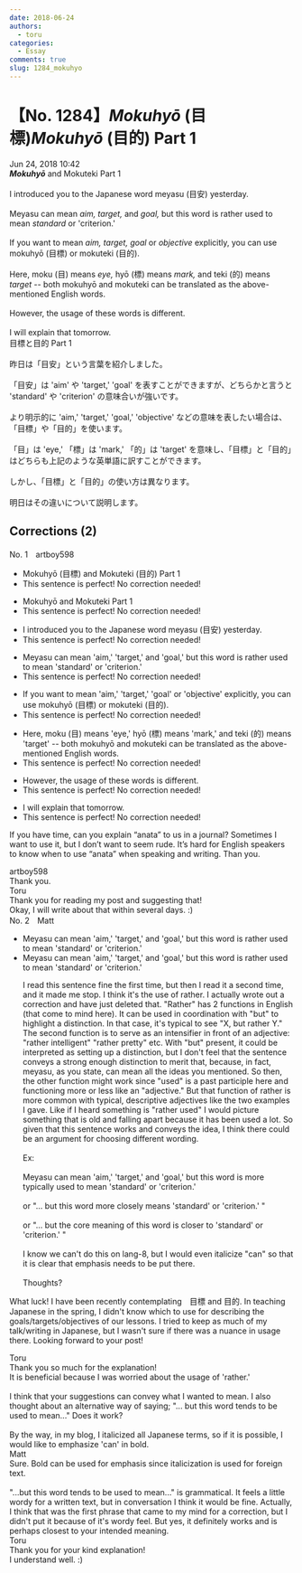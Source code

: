 ```yaml
---
date: 2018-06-24
authors:
  - toru
categories:
  - Essay
comments: true
slug: 1284_mokuhyo
---
```


# 【No. 1284】<strong><em>Mokuhyō</strong></em> (目標)<strong><em>Mokuhyō</strong></em> (目的) Part 1
<div class="date">Jun 24, 2018 10:42</div>
<div id="post"><div id="body_show_ori">
<strong><em>Mokuhyō</strong></em> and Mokuteki Part 1<br/><br/>I introduced you to the Japanese word meyasu (目安) yesterday.<br/><br/>Meyasu can mean <em>aim,</em> <em>target,</em> and <em>goal,</em> but this word is rather used to mean <em>standard</em> or 'criterion.'<br/><br/>If you want to mean <em>aim,</em> <em>target,</em> <em>goal</em> or <em>objective</em> explicitly, you can use mokuhyō (目標) or mokuteki (目的).<br/><br/>Here, moku (目) means <em>eye,</em> hyō (標) means <em>mark,</em> and teki (的) means <em>target</em> -- both mokuhyō and mokuteki can be translated as the above-mentioned English words.<br/><br/>However, the usage of these words is different.<br/><br/>I will explain that tomorrow.
</div></div>

<!-- more -->

<div id="post_ja"><div id="body_show_mo">
目標と目的 Part 1<br/><br/>昨日は「目安」という言葉を紹介しました。<br/><br/>「目安」は 'aim' や 'target,' 'goal' を表すことができますが、どちらかと言うと 'standard' や 'criterion' の意味合いが強いです。<br/><br/>より明示的に 'aim,' 'target,' 'goal,' 'objective' などの意味を表したい場合は、「目標」や「目的」を使います。<br/><br/>「目」は 'eye,' 「標」は 'mark,' 「的」は 'target' を意味し、「目標」と「目的」はどちらも上記のような英単語に訳すことができます。<br/><br/>しかし、「目標」と「目的」の使い方は異なります。<br/><br/>明日はその違いについて説明します。
</div></div>

## Corrections (2)
<div id="block"><div class="first_name"> No. 1　<span class="just_name">artboy598</span></div><div id="block2">
<ul class="correction_field">
<li class="incorrect">Mokuhyō (目標) and Mokuteki (目的) Part 1</li>
<li class="corrected perfect">This sentence is perfect! No correction needed!</li>
</ul>
<ul class="correction_field">
<li class="incorrect">Mokuhyō and Mokuteki Part 1</li>
<li class="corrected perfect">This sentence is perfect! No correction needed!</li>
</ul>
<ul class="correction_field">
<li class="incorrect">I introduced you to the Japanese word meyasu (目安) yesterday.</li>
<li class="corrected perfect">This sentence is perfect! No correction needed!</li>
</ul>
<ul class="correction_field">
<li class="incorrect">Meyasu can mean 'aim,' 'target,' and 'goal,' but this word is rather used to mean 'standard' or 'criterion.'</li>
<li class="corrected perfect">This sentence is perfect! No correction needed!</li>
</ul>
<ul class="correction_field">
<li class="incorrect">If you want to mean 'aim,' 'target,' 'goal' or 'objective' explicitly, you can use mokuhyō (目標) or mokuteki (目的).</li>
<li class="corrected perfect">This sentence is perfect! No correction needed!</li>
</ul>
<ul class="correction_field">
<li class="incorrect">Here, moku (目) means 'eye,' hyō (標) means 'mark,' and teki (的) means 'target' -- both mokuhyō and mokuteki can be translated as the above-mentioned English words.</li>
<li class="corrected perfect">This sentence is perfect! No correction needed!</li>
</ul>
<ul class="correction_field">
<li class="incorrect">However, the usage of these words is different.</li>
<li class="corrected perfect">This sentence is perfect! No correction needed!</li>
</ul>
<ul class="correction_field">
<li class="incorrect">I will explain that tomorrow.</li>
<li class="corrected perfect">This sentence is perfect! No correction needed!</li>
</ul>
<p class="comment_small">
 If you have time, can you explain “anata” to us in a journal?  Sometimes I want to use it, but I don’t want to seem rude.  It’s hard for English speakers to know when to use “anata” when speaking and writing. Than you.
</p>

</div><div class="name"><span class="just_name">artboy598</span><br>
Thank you.<br/>
</div>
<div class="name"><span class="just_name">Toru</span><br>
Thank you for reading my post and suggesting that!<br/>Okay, I will write about that within several days. :)
</div>
</div>
<div id="block"><div class="first_name"> No. 2　<span class="just_name">Matt</span></div><div id="block2">
<ul class="correction_field">
<li class="incorrect">Meyasu can mean 'aim,' 'target,' and 'goal,' but this word is rather used to mean 'standard' or 'criterion.'</li>
<li class="corrected correct">
Meyasu can mean 'aim,' 'target,' and 'goal,' but this word is rather used to mean 'standard' or 'criterion.'
<p class="correction_comment">I read this sentence fine the first time, but then I read it a second time, and it made me stop. I think it's the use of rather. I actually wrote out a correction and have just deleted that. "Rather" has 2 functions in English (that come to mind here). It can be used in coordination with "but" to highlight a distinction. In that case, it's typical to see "X, but rather Y." The second function is to serve as an intensifier in front of an adjective: "rather intelligent" "rather pretty" etc. With "but" present, it could be interpreted as setting up a distinction, but I don't feel that the sentence conveys a strong enough distinction to merit that, because, in fact, meyasu, as you state, can mean all the ideas you mentioned. So then, the other function might work since "used" is a past participle here and functioning more or less like an "adjective." But that function of rather is more common with typical, descriptive adjectives like the two examples I gave. Like if I heard something is "rather used" I would picture something that is old and falling apart because it has been used a lot. So given that this sentence works and conveys the idea, I think there could be an argument for choosing different wording.<br/><br/>Ex:<br/><br/>Meyasu can mean 'aim,' 'target,' and 'goal,' but this word is more typically used to mean 'standard' or 'criterion.'<br/><br/>or "... but this word more closely means 'standard' or 'criterion.' " <br/><br/>or "... but the core meaning of this word is closer to 'standard' or 'criterion.' " <br/><br/>I know we can't do this on lang-8, but I would even italicize "can" so that it is clear that emphasis needs to be put there.<br/><br/>Thoughts?</p>
</li>
</ul>
<p class="comment_small">
 What luck! I have been recently contemplating　目標 and 目的. In teaching Japanese in the spring, I didn't know which to use for describing the goals/targets/objectives of our lessons. I tried to keep as much of my talk/writing in Japanese, but I wasn't sure if there was a nuance in usage there. Looking forward to your post!
</p>

</div><div class="name"><span class="just_name">Toru</span><br>
Thank you so much for the explanation!<br/>It is beneficial because I was worried about the usage of 'rather.'<br/><br/>I think that your suggestions can convey what I wanted to mean. I also thought about an alternative way of saying; "... but this word tends to be used to mean..." Does it work?<br/><br/>By the way, in my blog, I italicized all Japanese terms, so if it is possible, I would like to emphasize 'can' in bold.
</div>
<div class="name"><span class="just_name">Matt</span><br>
Sure. Bold can be used for emphasis since italicization is used for foreign text. <br/><br/>"...but this word tends to be used to mean..." is grammatical. It feels a little wordy for a written text, but in conversation I think it would be fine. Actually, I think that was the first phrase that came to my mind for a correction, but I didn't put it because of it's wordy feel. But yes, it definitely works and is perhaps closest to your intended meaning.
</div>
<div class="name"><span class="just_name">Toru</span><br>
Thank you for your kind explanation!<br/>I understand well. :)
</div>
</div>
